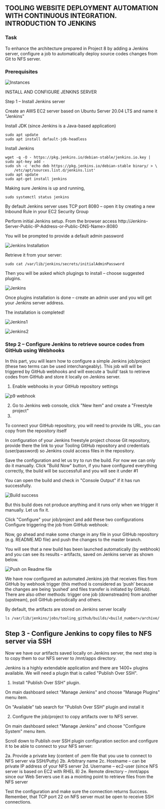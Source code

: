 ## TOOLING WEBSITE DEPLOYMENT AUTOMATION WITH CONTINUOUS INTEGRATION. INTRODUCTION TO JENKINS

### Task

To enhance the architecture prepared in Project 8 by adding a Jenkins server, configure a job to automatically deploy source codes changes from Git to NFS server.

### Prerequisites

![Instances](https://user-images.githubusercontent.com/96090546/169724579-99229d95-6c51-4b57-9072-62dc73814fda.PNG)

INSTALL AND CONFIGURE JENKINS SERVER

Step 1 – Install Jenkins server

Create an AWS EC2 server based on Ubuntu Server 20.04 LTS and name it "Jenkins"

Install JDK (since Jenkins is a Java-based application)

    sudo apt update
    sudo apt install default-jdk-headless

Install Jenkins

    wget -q -O - https://pkg.jenkins.io/debian-stable/jenkins.io.key | sudo apt-key add -
    sudo sh -c 'echo deb https://pkg.jenkins.io/debian-stable binary/ > \
        /etc/apt/sources.list.d/jenkins.list'
    sudo apt update
    sudo apt-get install jenkins
    
Making sure Jenkins is up and running,

    sudo systemctl status jenkins

By default Jenkins server uses TCP port 8080 – open it by creating a new Inbound Rule in your EC2 Security Group


Perform initial Jenkins setup.
From the browser access http://Jenkins-Server-Public-IP-Address-or-Public-DNS-Name>:8080

You will be prompted to provide a default admin password

![Jenkins Installation](https://user-images.githubusercontent.com/96090546/169724713-adf19ce4-40b3-4560-9b18-ee06c50aa5a9.PNG)

Retrieve it from your server:

    sudo cat /var/lib/jenkins/secrets/initialAdminPassword
  
Then you will be asked which plugings to install – choose suggested plugins.

![Jenkins](https://user-images.githubusercontent.com/96090546/169724709-1d5cc615-c672-4141-99bb-83233a5c1332.PNG)

Once plugins installation is done – create an admin user and you will get your Jenkins server address.

The installation is completed!

![Jenkins1](https://user-images.githubusercontent.com/96090546/169724711-3cd615c3-5b28-46d6-a68c-42f989beeb4a.PNG)

![Jenkins2](https://user-images.githubusercontent.com/96090546/169724712-679ca5c2-994e-45c7-a338-64fec52f9b3c.PNG)

### Step 2 – Configure Jenkins to retrieve source codes from GitHub using Webhooks

In this part, you will learn how to configure a simple Jenkins job/project (these two terms can be used interchangeably). This job will will be triggered by GitHub webhooks and will execute a ‘build’ task to retrieve codes from GitHub and store it locally on Jenkins server.

1. Enable webhooks in your GitHub repository settings

![p9 webhook](https://user-images.githubusercontent.com/96090546/169724875-7a89b7f1-241e-458a-9f05-d03916eb1a0f.PNG)

2. Go to Jenkins web console, click "New Item" and create a "Freestyle project"
3. 

To connect your GitHub repository, you will need to provide its URL, you can copy from the repository itself


In configuration of your Jenkins freestyle project choose Git repository, provide there the link to your Tooling GitHub repository and credentials (user/password) so Jenkins could access files in the repository.


Save the configuration and let us try to run the build. For now we can only do it manually.
Click "Build Now" button, if you have configured everything correctly, the build will be successfull and you will see it under #1


You can open the build and check in "Console Output" if it has run successfully.

![Build success](https://user-images.githubusercontent.com/96090546/169725296-358f58ef-ccb1-44c8-a16f-c0f187725fc8.PNG)


But this build does not produce anything and it runs only when we trigger it manually. Let us fix it.

Click "Configure" your job/project and add these two configurations
Configure triggering the job from GitHub webhook:


Now, go ahead and make some change in any file in your GitHub repository (e.g. README.MD file) and push the changes to the master branch.

You will see that a new build has been launched automatically (by webhook) and you can see its results – artifacts, saved on Jenkins server as shown below.

![Push on Readme file](https://user-images.githubusercontent.com/96090546/169725197-652462b1-d0c1-4714-8b76-e49d8f88a932.PNG)


We have now configured an automated Jenkins job that receives files from GitHub by webhook trigger (this method is considered as ‘push’ because the changes are being ‘pushed’ and files transfer is initiated by GitHub). There are also other methods: trigger one job (downstreadm) from another (upstream), poll GitHub periodically and others.

By default, the artifacts are stored on Jenkins server locally

    ls /var/lib/jenkins/jobs/tooling_github/builds/<build_number>/archive/

## Step 3 - Configure Jenkins to copy files to NFS server via SSH

Now we have our artifacts saved locally on Jenkins server, the next step is to copy them to our NFS server to /mnt/apps directory.

Jenkins is a highly extendable application and there are 1400+ plugins available. We will need a plugin that is called "Publish Over SSH".

1. Install "Publish Over SSH" plugin.

On main dashboard select "Manage Jenkins" and choose "Manage Plugins" menu item.

On "Available" tab search for "Publish Over SSH" plugin and install it

2. Configure the job/project to copy artifacts over to NFS server.

On main dashboard select "Manage Jenkins" and choose "Configure System" menu item.

Scroll down to Publish over SSH plugin configuration section and configure it to be able to connect to your NFS server:

2a. Provide a private key (content of .pem file that you use to connect to NFS server via SSH/Putty)
2b. Arbitrary name
2c. Hostname – can be private IP address of your NFS server
2d. Username – ec2-user (since NFS server is based on EC2 with RHEL 8)
2e. Remote directory – /mnt/apps since our Web Servers use it as a mointing point to retrieve files from the NFS server

Test the configuration and make sure the connection returns Success. Remember, that TCP port 22 on NFS server must be open to receive SSH connections.




